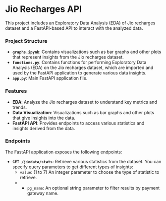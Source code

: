 # Jio Recharges API

This project includes an Exploratory Data Analysis (EDA) of Jio recharges dataset and a FastAPI-based API to interact with the analyzed data. 

### Project Structure

- **`graphs.ipynb`**: Contains visualizations such as bar graphs and other plots that represent insights from the Jio recharges dataset.
- **`functions.py`**: Contains functions for performing Exploratory Data Analysis (EDA) on the Jio recharges dataset, which are imported and used by the FastAPI application to generate various data insights.
- **`app.py`**: Main FastAPI application file.

### Features

- **EDA**: Analyze the Jio recharges dataset to understand key metrics and trends.
- **Data Visualization**: Visualizations such as bar graphs and other plots that give insights into the data.
- **FastAPI API**: Provides endpoints to access various statistics and insights derived from the data.

### Endpoints

The FastAPI application exposes the following endpoints:

- **`GET /jiodata/stats`**: Retrieve various statistics from the dataset. You can specify query parameters to get different types of insights:
  - `value`: (1 to 7) An integer parameter to choose the type of statistic to retrieve.
  - - `pg_name`: An optional string parameter to filter results by payment gateway name.
